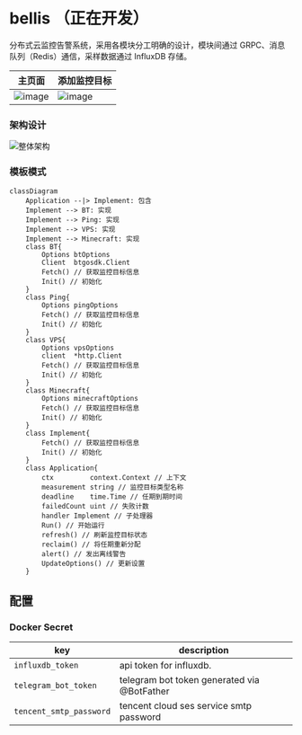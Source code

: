 # bellis （正在开发）

分布式云监控告警系统，采用各模块分工明确的设计，模块间通过 GRPC、消息队列（Redis）通信，采样数据通过 InfluxDB 存储。

| 主页面                                                                                                 | 添加监控目标                                                                                           |
| ------------------------------------------------------------------------------------------------------ | ------------------------------------------------------------------------------------------------------ |
| ![image](https://github.com/bellis-daemon/bellis/assets/55825043/d79e7d3c-f01f-46e6-9bbf-22999de58ae6) | ![image](https://github.com/bellis-daemon/bellis/assets/55825043/89182639-126c-4762-abb0-cf1d3b22ae11) |

### 架构设计

![整体架构](https://github.com/bellis-daemon/bellis/assets/55825043/4cf373b0-a416-4776-8d6f-61c5b907be99)

### 模板模式

```mermaid
classDiagram
    Application --|> Implement: 包含
    Implement --> BT: 实现
    Implement --> Ping: 实现
    Implement --> VPS: 实现
    Implement --> Minecraft: 实现
    class BT{
        Options btOptions
        Client  btgosdk.Client
        Fetch() // 获取监控目标信息
        Init() // 初始化
    }
    class Ping{
        Options pingOptions
        Fetch() // 获取监控目标信息
        Init() // 初始化
    }
    class VPS{
        Options vpsOptions
        client  *http.Client
        Fetch() // 获取监控目标信息
        Init() // 初始化
    }
    class Minecraft{
	    Options minecraftOptions
        Fetch() // 获取监控目标信息
        Init() // 初始化
    }
    class Implement{
        Fetch() // 获取监控目标信息
        Init() // 初始化
    }
    class Application{
        ctx         context.Context // 上下文
        measurement string // 监控目标类型名称
	    deadline    time.Time // 任期到期时间
	    failedCount uint // 失败计数
        handler Implement // 子处理器
        Run() // 开始运行
        refresh() // 刷新监控目标状态
        reclaim() // 将任期重新分配
        alert() // 发出离线警告
        UpdateOptions() // 更新设置
    }
```

## 配置

### Docker Secret

| key                     | description                                 |
| ----------------------- | ------------------------------------------- |
| `influxdb_token`        | api token for influxdb.                     |
| `telegram_bot_token`    | telegram bot token generated via @BotFather |
| `tencent_smtp_password` | tencent cloud ses service smtp password     |
